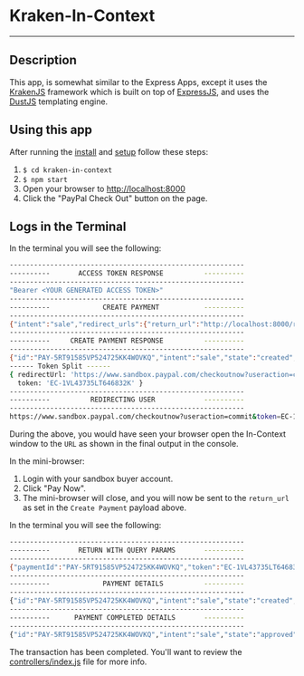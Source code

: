 # Kraken-In-Context

-----

## Description

This app, is somewhat similar to the Express Apps, except it uses the [KrakenJS](http://krakenjs.com/) framework which is built on top of [ExpressJS](http://expressjs.com/), and uses the [DustJS](http://www.dustjs.com/) templating engine.

## Using this app

After running the [install](../install.js) and [setup](../setup.js) follow these steps:

1. `$ cd kraken-in-context`
2. `$ npm start`
3. Open your browser to [http://localhost:8000](http://localhost:8000)
4. Click the "PayPal Check Out" button on the page.

## Logs in the Terminal

In the terminal you will see the following:


```sh
----------------------------------------------------------
----------       ACCESS TOKEN RESPONSE          ----------
----------------------------------------------------------
"Bearer <YOUR GENERATED ACCESS TOKEN>"
----------------------------------------------------------
----------             CREATE PAYMENT           ----------
----------------------------------------------------------
{"intent":"sale","redirect_urls":{"return_url":"http://localhost:8000/return","cancel_url":"http://localhost:8000/cancel"},"payer":{"payment_method":"paypal"},"transactions":[{"amount":{"total":"7.47","currency":"USD"},"description":"This is the payment transaction description."}]}
----------------------------------------------------------
----------     CREATE PAYMENT RESPONSE          ----------
----------------------------------------------------------
{"id":"PAY-5RT91585VP524725KK4WOVKQ","intent":"sale","state":"created","payer":{"payment_method":"paypal"},"transactions":[{"amount":{"total":"7.47","currency":"USD"},"description":"This is the payment transaction description.","related_resources":[]}],"create_time":"2016-05-06T19:04:10Z","links":[{"href":"https://api.sandbox.paypal.com/v1/payments/payment/PAY-5RT91585VP524725KK4WOVKQ","rel":"self","method":"GET"},{"href":"https://www.sandbox.paypal.com/cgi-bin/webscr?cmd=_express-checkout&token=EC-1VL43735LT646832K","rel":"approval_url","method":"REDIRECT"},{"href":"https://api.sandbox.paypal.com/v1/payments/payment/PAY-5RT91585VP524725KK4WOVKQ/execute","rel":"execute","method":"POST"}],"httpStatusCode":201}
------ Token Split ------
{ redirectUrl: 'https://www.sandbox.paypal.com/checkoutnow?useraction=commit&token=EC-1VL43735LT646832K',
  token: 'EC-1VL43735LT646832K' }
----------------------------------------------------------
----------          REDIRECTING USER            ----------
----------------------------------------------------------
https://www.sandbox.paypal.com/checkoutnow?useraction=commit&token=EC-1VL43735LT646832K
```

During the above, you would have seen your browser open the In-Context window to the `URL` as shown in the final output in the console.

In the mini-browser:

1. Login with your sandbox buyer account.
2. Click "Pay Now".
3. The mini-browser will close, and you will now be sent to the `return_url` as set in the `Create Payment` payload above.

In the terminal you will see the following:

```sh
----------------------------------------------------------
----------       RETURN WITH QUERY PARAMS       ----------
----------------------------------------------------------
{"paymentId":"PAY-5RT91585VP524725KK4WOVKQ","token":"EC-1VL43735LT646832K","PayerID":"N9DBPUZ67JDBC"}
----------------------------------------------------------
----------             PAYMENT DETAILS          ----------
----------------------------------------------------------
{"id":"PAY-5RT91585VP524725KK4WOVKQ","intent":"sale","state":"created","cart":"1VL43735LT646832K","payer":{"payment_method":"paypal","status":"VERIFIED","payer_info":{"email":"nate-buyer@website.com","first_name":"Test","last_name":"Buyer","payer_id":"N9DBPUZ67JDBC","shipping_address":{"recipient_name":"Test Buyer","line1":"1 Main St","city":"San Jose","state":"CA","postal_code":"95131","country_code":"US"},"phone":"408-520-5199","country_code":"US","billing_address":{"line1":"1 Main St","line2":"","city":"San Jose","state":"CA","postal_code":"95131","country_code":"US"}}},"transactions":[{"amount":{"total":"7.47","currency":"USD"},"payee":{"email":"nodejs@rest.com"},"description":"This is the payment transaction description.","item_list":{"shipping_address":{"recipient_name":"Test Buyer","line1":"1 Main St","city":"San Jose","state":"CA","postal_code":"95131","country_code":"US"}},"related_resources":[],"notify_url":"http://website.com/ipn/ipn_paypal.php"}],"redirect_urls":{"return_url":"http://localhost:8000/return?paymentId=PAY-5RT91585VP524725KK4WOVKQ","cancel_url":"http://localhost:8000/cancel"},"create_time":"2016-05-06T19:04:10Z","update_time":"2016-05-06T19:04:24Z","links":[{"href":"https://api.sandbox.paypal.com/v1/payments/payment/PAY-5RT91585VP524725KK4WOVKQ","rel":"self","method":"GET"},{"href":"https://api.sandbox.paypal.com/v1/payments/payment/PAY-5RT91585VP524725KK4WOVKQ/execute","rel":"execute","method":"POST"},{"href":"https://www.sandbox.paypal.com/cgi-bin/webscr?cmd=_express-checkout&token=EC-1VL43735LT646832K","rel":"approval_url","method":"REDIRECT"}],"httpStatusCode":200}
----------------------------------------------------------
----------      PAYMENT COMPLETED DETAILS       ----------
----------------------------------------------------------
{"id":"PAY-5RT91585VP524725KK4WOVKQ","intent":"sale","state":"approved","cart":"1VL43735LT646832K","payer":{"payment_method":"paypal","status":"VERIFIED","payer_info":{"email":"nate-buyer@website.com","first_name":"Test","last_name":"Buyer","payer_id":"N9DBPUZ67JDBC","shipping_address":{"recipient_name":"Test Buyer","line1":"1 Main St","city":"San Jose","state":"CA","postal_code":"95131","country_code":"US"},"phone":"4085205199","country_code":"US","billing_address":{"line1":"1 Main St","line2":"","city":"San Jose","state":"CA","postal_code":"95131","country_code":"US"}}},"transactions":[{"amount":{"total":"7.47","currency":"USD","details":{}},"payee":{"merchant_id":"MFUX86KBB6EM2"},"description":"This is the payment transaction description.","item_list":{"shipping_address":{"recipient_name":"Test Buyer","line1":"1 Main St","city":"San Jose","state":"CA","postal_code":"95131","country_code":"US"}},"related_resources":[{"sale":{"id":"0LU3517370705282X","state":"completed","amount":{"total":"7.47","currency":"USD","details":{}},"payment_mode":"INSTANT_TRANSFER","protection_eligibility":"ELIGIBLE","protection_eligibility_type":"ITEM_NOT_RECEIVED_ELIGIBLE,UNAUTHORIZED_PAYMENT_ELIGIBLE","transaction_fee":{"value":"0.52","currency":"USD"},"parent_payment":"PAY-5RT91585VP524725KK4WOVKQ","create_time":"2016-05-06T19:04:25Z","update_time":"2016-05-06T19:04:25Z","links":[{"href":"https://api.sandbox.paypal.com/v1/payments/sale/0LU3517370705282X","rel":"self","method":"GET"},{"href":"https://api.sandbox.paypal.com/v1/payments/sale/0LU3517370705282X/refund","rel":"refund","method":"POST"},{"href":"https://api.sandbox.paypal.com/v1/payments/payment/PAY-5RT91585VP524725KK4WOVKQ","rel":"parent_payment","method":"GET"}]}}]}],"create_time":"2016-05-06T19:04:26Z","links":[{"href":"https://api.sandbox.paypal.com/v1/payments/payment/PAY-5RT91585VP524725KK4WOVKQ","rel":"self","method":"GET"}],"httpStatusCode":200}
```

The transaction has been completed. You'll want to review the [controllers/index.js](controllers/index.js) file for more info.
